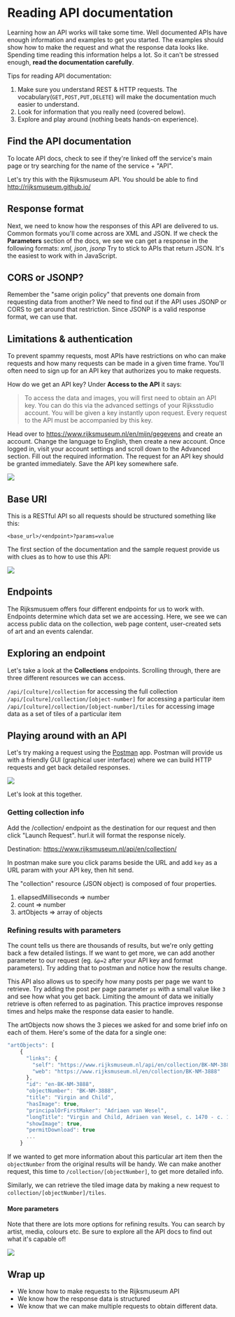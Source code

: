 # Reading API documentation

Learning how an API works will take some time. Well documented APIs have enough information and examples to get you started. The examples should show how to make the request and what the response data looks like. Spending time reading this information helps a lot. So it can't be stressed enough, **read the documentation carefully**.

Tips for reading API documentation: 

1. Make sure you understand REST & HTTP requests. The vocabulary(`GET,POST,PUT,DELETE`) will make the documentation much easier to understand.
2. Look for information that you really need (covered below).
3. Explore and play around (nothing beats hands-on experience).

## Find the API documentation
To locate API docs, check to see if they're linked off the service's main page or try searching for the name of the service + "API".

Let's try this with the Rijksmuseum API. You should be able to find 
<http://rijksmuseum.github.io/>

## Response format
Next, we need to know how the responses of this API are delivered to us. Common formats you'll come across are XML and JSON. If we check the **Parameters** section of the docs, we see we can get a response in the following formats: *xml, json, jsonp* Try to stick to APIs that return JSON. It's the easiest to work with in JavaScript.

## CORS or JSONP?
Remember the "same origin policy" that prevents one domain from requesting data from another?  We need to find out if the API uses JSONP or CORS to get around that restriction. Since JSONP is a valid response format, we can use that.

## Limitations & authentication
To prevent spammy requests, most APIs have restrictions on who can make requests and how many requests can be made in a given time frame. You'll often need to sign up for an API key that authorizes you to make requests.  

How do we get an API key? Under **Access to the API** it says:

> To access the data and images, you will first need to obtain an API key. You can do this via the advanced settings of your Rijksstudio account. You will be given a key instantly upon request. Every request to the API must be accompanied by this key.

Head over to <https://www.rijksmuseum.nl/en/mijn/gegevens> and create an account. Change the language to English, then create a new account. Once logged in, visit your account settings and scroll down to the Advanced section. Fill out the required information. The request for an API key should be granted immediately. Save the API key somewhere safe.

![](https://hychalknotes.s3.amazonaws.com/Rijksmuseum-api-profile.png)

## Base URI

This is a RESTful API so all requests should be structured something like this:

`<base_url>/<endpoint>?params=value`

The first section of the documentation and the sample request provide us with clues as to how to use this API:

![](https://hychalknotes.s3.amazonaws.com/api-url-example.jpg)


## Endpoints

The Rijksmusuem offers four different endpoints for us to work with. Endpoints determine which data set we are accessing. Here, we see we can access public data on the collection, web page content, user-created sets of art and an events calendar.

## Exploring an endpoint
Let's take a look at the **Collections** endpoints.  Scrolling through, there are three different resources we can access.  

`/api/[culture]/collection` for accessing the full collection<br>
`/api/[culture]/collection/[object-number]` for accessing a particular item<br>
`/api/[culture]/collection/[object-number]/tiles` for accessing image data as a set of tiles of a particular item<br>

## Playing around with an API

Let's try making a request using the [Postman](https://www.getpostman.com/) app. Postman will provide us with a friendly GUI (graphical user interface) where we can build HTTP requests and get back detailed responses.

![](https://hychalknotes.s3.amazonaws.com/postman-min.png)

Let's look at this together.

### Getting collection info

Add the /collection/ endpoint as the destination for our request and then click "Launch Request". hurl.it will format the response nicely.

Destination: https://www.rijksmuseum.nl/api/en/collection/

In postman make sure you click params beside the URL and add `key` as a URL param with your API key, then hit send.

The "collection" resource (JSON object) is composed of four properties.

1. ellapsedMilliseconds => number
2. count => number
3. artObjects => array of objects


### Refining results with parameters

The count tells us there are thousands of results, but we're only getting back a few detailed listings. If we want to get more, we can add another parameter to our request (eg. `&p=2` after your API key and format parameters). Try adding that to postman and notice how the results change. 

This API also allows us to specify how many posts per page we want to retrieve. Try adding the post per page parameter `ps` with a small value like `3` and see how what you get back. Limiting the amount of data we initially retrieve is often referred to as pagination. This practice improves response times and helps make the response data easier to handle.

The artObjects now shows the 3 pieces we asked for and some brief info on each of them. Here's some of the data for a single one:

```js
"artObjects": [
    {
      "links": {
        "self": "https://www.rijksmuseum.nl/api/en/collection/BK-NM-3888",
        "web": "https://www.rijksmuseum.nl/en/collection/BK-NM-3888"
      },
      "id": "en-BK-NM-3888",
      "objectNumber": "BK-NM-3888",
      "title": "Virgin and Child",
      "hasImage": true,
      "principalOrFirstMaker": "Adriaen van Wesel",
      "longTitle": "Virgin and Child, Adriaen van Wesel, c. 1470 - c. 1480",
      "showImage": true,
      "permitDownload": true
      ...
    }
```

If we wanted to get more information about this particular art item then the `objectNumber` from the original results will be handy. We can make another request, this time to `/collection/[objectNumber]`, to get more detailed info.

Similarly, we can retrieve the tiled image data by making a new request to `collection/[objectNumber]/tiles`.

#### More parameters

Note that there are lots more options for refining results. You can search by artist, media, colours etc. Be sure to explore all the API docs to find out what it's capable of!

![](https://i.cloudup.com/NQP7-dZyf7.png)

## Wrap up

- We know how to make requests to the Rijksmuseum API
- We know how the response data is structured
- We know that we can make multiple requests to obtain different data.